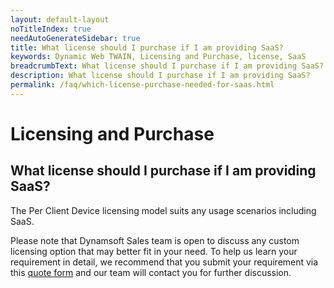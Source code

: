 ```yaml
---
layout: default-layout
noTitleIndex: true
needAutoGenerateSidebar: true
title: What license should I purchase if I am providing SaaS?
keywords: Dynamic Web TWAIN, Licensing and Purchase, license, SaaS
breadcrumbText: What license should I purchase if I am providing SaaS?
description: What license should I purchase if I am providing SaaS?
permalink: /faq/which-license-purchase-needed-for-saas.html
---
```


# Licensing and Purchase

## What license should I purchase if I am providing SaaS?

The Per Client Device licensing model suits any usage scenarios including SaaS.

Please note that Dynamsoft Sales team is open to discuss any custom licensing option that may better fit in your need. To help us learn your requirement in detail, we recommend that you submit your requirement via this <a href="https://www.dynamsoft.com/web-twain/ask-for-quote/" target="_blank">quote form</a> and our team will contact you for further discussion.
